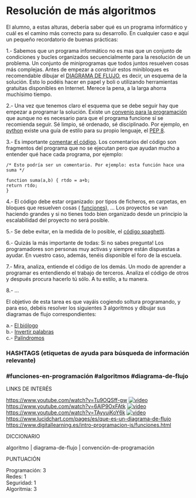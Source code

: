 # Resolución de más algoritmos


El alumno, a estas alturas, debería saber qué es un programa informático y cuál es el camino más correcto para su desarrollo. En cualquier caso e aquí un pequeño recordatorio de buenas prácticas:

1.- Sabemos que un programa informático no es mas que un conjunto de condiciones y bucles organizados secuencialmente para la resolución de un problema. Un conjunto de miniprogramas que todos juntos resuelven cosas más complejas. Antes de empezar a construir estos minibloques es recomendable dibujar el [DIAGRAMA DE FLUJO](https://www.youtube.com/watch?v=tMEscFCEP0g&feature=emb_logo), es decir, un esquema de la solución. Esto lo podéis hacer en papel y boli o utilizando herramientas gratuitas disponibles en Internet. Merece la pena, a la larga ahorra muchísimo tiempo.

2.- Una vez que tenemos claro el esquema que se debe seguir hay que empezar a programar la solución. Existe un [convenio para la programación](https://es.wikipedia.org/wiki/Convenci%C3%B3n_de_nombres_(programaci%C3%B3n)) que aunque no es necesario para que el programa funcione sí se recomienda seguir. Sé limpio, sé ordenado, sé disciplinado.
Por ejemplo, en [python](https://www.python.org/) existe una guía de estilo para su propio lenguaje, el [PEP 8](http://recursospython.com/pep8es.pdf).  

3.- Es importante [comentar el código](https://www.genbeta.com/desarrollo/diez-consejos-para-mejorar-tus-comentarios-de-codigo-fuente). Los comentarios del código son fragmentos del programa que no se ejecutan pero que ayudan mucho a entender qué hace cada programa, por ejemplo:  

    /* Esto podría ser un comentario. Por ejemplo: esta función hace una suma */
    
    function suma(a,b) { rtdo = a+b;
    return rtdo;
    }  

4.- El código debe estar organizado: por tipos de ficheros, en carpetas, en bloques que resuelven cosas ( [funciones](https://www.digitallearning.es/intro-programacion-js/funciones.html)), ... Los proyectos se van haciendo grandes y si no tienes todo bien organizado desde un principio la escalabilidad del proyecto no será posible.  

5.- Se debe evitar, en la medida de lo posible, el [código spaghetti](https://www.youtube.com/watch?v=ki9jdml37T0).    

6.- Quizás la más importante de todas: Si no sabes pregunta! Los programadores son personas muy activas y siempre están dispuestas a ayudar. En vuestro caso, además, tenéis disponible el foro de la escuela.  

7.- Mira, analiza, entiende el código de los demás. Un modo de aprender a programar es entendiendo el trabajo de terceros. Analiza el código de otros y después procura hacerlo tú sólo. A tu estilo, a tu manera.  

8.- ...  

El objetivo de esta tarea es que vayáis cogiendo soltura programando, y para eso, debéis resolver los siguientes 3 algoritmos y dibujar sus diagramas de flujo correspondientes:

a.- [El biólogo](http://www.nachocabanes.com/retos/reto.php?n=005)  
b.- [Invertir palabras](http://www.nachocabanes.com/retos/reto.php?n=002)  
c.- [Palíndromos](http://www.nachocabanes.com/retos/reto.php?n=005)

### HASHTAGS (etiquetas de ayuda para búsqueda de información relevante)

### #funciones-en-programación #algoritmos #diagrama-de-flujo

LINKS DE INTERÉS

https://www.youtube.com/watch?v=Tu9OQSff-gw
[![video](https://res.cloudinary.com/marcomontalbano/image/upload/v1613149109/video_to_markdown/images/youtube--Tu9OQSff-gw-c05b58ac6eb4c4700831b2b3070cd403.jpg)](https://www.youtube.com/watch?v=Tu9OQSff-gw "video")
https://www.youtube.com/watch?v=6AlP9OxFAtk
[![video](https://res.cloudinary.com/marcomontalbano/image/upload/v1613149126/video_to_markdown/images/youtube--6AlP9OxFAtk-c05b58ac6eb4c4700831b2b3070cd403.jpg)](https://www.youtube.com/watch?v=6AlP9OxFAtk "video")
https://www.youtube.com/watch?v=TAyyujKoY6k
[![video](https://res.cloudinary.com/marcomontalbano/image/upload/v1613149142/video_to_markdown/images/youtube--TAyyujKoY6k-c05b58ac6eb4c4700831b2b3070cd403.jpg)](https://www.youtube.com/watch?v=TAyyujKoY6k "video")
https://www.lucidchart.com/pages/es/que-es-un-diagrama-de-flujo 
https://www.digitallearning.es/intro-programacion-js/funciones.html

DICCIONARIO  

algoritmo | diagrama-de-flujo | convención-de-programación  

PUNTUACIÓN  

Programación: 3   
Redes: 1   
Seguridad: 1   
Algoritmia: 3   

